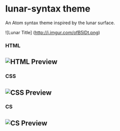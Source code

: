 # lunar-syntax theme

An Atom syntax theme inspired by the lunar surface.

![Lunar Title] (http://i.imgur.com/ofB5lDt.png)

### HTML
![HTML Preview](http://i.imgur.com/pxO5r8u.png)
---

### CSS
![CSS Preview](http://i.imgur.com/Y4LvQOJ.png)
---

### CS
![CS Preview](http://i.imgur.com/MZjZuz2.png)
---
